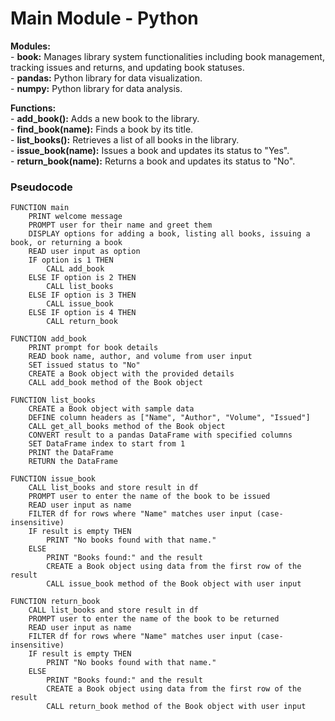 # Main Module - Python

**Modules:**\
    - **book:** Manages library system functionalities including book management, tracking issues and returns, and updating book statuses.\
    - **pandas:** Python library for data visualization.\
    - **numpy:** Python library for data analysis.

**Functions:**\
    - **add_book():** Adds a new book to the library.\
    - **find_book(name):** Finds a book by its title.\
    - **list_books():** Retrieves a list of all books in the library.\
    - **issue_book(name):** Issues a book and updates its status to "Yes".\
    - **return_book(name):** Returns a book and updates its status to "No".

### Pseudocode

```pseudocode
FUNCTION main
    PRINT welcome message
    PROMPT user for their name and greet them
    DISPLAY options for adding a book, listing all books, issuing a book, or returning a book
    READ user input as option
    IF option is 1 THEN
        CALL add_book
    ELSE IF option is 2 THEN
        CALL list_books
    ELSE IF option is 3 THEN
        CALL issue_book
    ELSE IF option is 4 THEN
        CALL return_book

FUNCTION add_book
    PRINT prompt for book details
    READ book name, author, and volume from user input
    SET issued status to "No"
    CREATE a Book object with the provided details
    CALL add_book method of the Book object

FUNCTION list_books
    CREATE a Book object with sample data
    DEFINE column headers as ["Name", "Author", "Volume", "Issued"]
    CALL get_all_books method of the Book object
    CONVERT result to a pandas DataFrame with specified columns
    SET DataFrame index to start from 1
    PRINT the DataFrame
    RETURN the DataFrame

FUNCTION issue_book
    CALL list_books and store result in df
    PROMPT user to enter the name of the book to be issued
    READ user input as name
    FILTER df for rows where "Name" matches user input (case-insensitive)
    IF result is empty THEN
        PRINT "No books found with that name."
    ELSE
        PRINT "Books found:" and the result
        CREATE a Book object using data from the first row of the result
        CALL issue_book method of the Book object with user input

FUNCTION return_book
    CALL list_books and store result in df
    PROMPT user to enter the name of the book to be returned
    READ user input as name
    FILTER df for rows where "Name" matches user input (case-insensitive)
    IF result is empty THEN
        PRINT "No books found with that name."
    ELSE
        PRINT "Books found:" and the result
        CREATE a Book object using data from the first row of the result
        CALL return_book method of the Book object with user input
```
